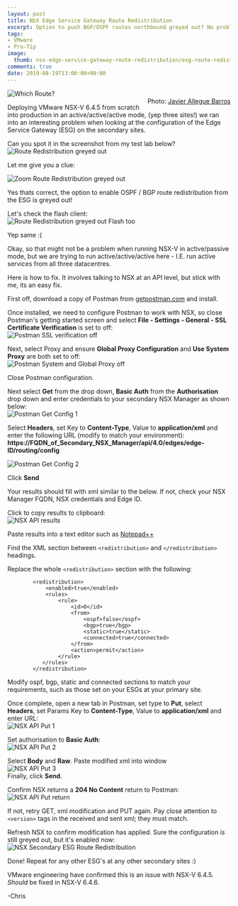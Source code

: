 ```yaml
---
layout: post
title: NSX Edge Service Gateway Route Redistribution
excerpt: Option to push BGP/OSPF routes northbound greyed out? No problem!
tags:
- VMware
- Pro-Tip
image:
  thumb: nsx-edge-service-gateway-route-redistribution/esg-route-redist-fix-00.png
comments: true
date: 2019-08-19T13:00:00+00:00
---
```

<img style="display: block; margin-left: auto; margin-right: auto;" alt="Which Route?" src="/images/nsx-edge-service-gateway-route-redistribution/esg-route-redist-fix-01.png">
<span class="image-credit" style="float: right; margin: 0px 0px 10px 10px;">Photo: <a href="https://unsplash.com/@soymeraki?utm_source=unsplash&utm_medium=referral&utm_content=creditCopyText">Javier Allegue Barros</a></span>

Deploying VMware NSX-V 6.4.5 from scratch into production in an active/active/active mode, (yep three sites!) we ran into an interesting problem when looking at the configuration of the Edge Service Gateway (ESG) on the secondary sites.

Can you spot it in the screenshot from my test lab below?
<img style="display: block; margin-left: auto; margin-right: auto;" alt="Route Redistribution greyed out" src="/images/nsx-edge-service-gateway-route-redistribution/esg-route-redist-fix-02.png">

Let me give you a clue:

<img style="display: block; margin-left: auto; margin-right: auto;" alt="Zoom Route Redistribution greyed out" src="/images/nsx-edge-service-gateway-route-redistribution/esg-route-redist-fix-03.png">

Yes thats correct, the option to enable OSPF / BGP route redistribution from the ESG is greyed out!

Let's check the flash client:
<img style="display: block; margin-left: auto; margin-right: auto;" alt="Route Redistribution greyed out Flash too" src="/images/nsx-edge-service-gateway-route-redistribution/esg-route-redist-fix-04.png">

Yep same :(

Okay, so that might not be a problem when running NSX-V in active/passive mode, but we are trying to run active/active/active here - I.E. run active services from all three datacentres.

Here is how to fix. It involves talking to NSX at an API level, but stick with me, its an easy fix.

First off, download a copy of Postman from [getpostman.com](https://www.getpostman.com/downloads/) and install.

Once installed, we need to configure Postman to work with NSX, so close Postman's getting started screen and select **File - Settings - General - SSL Certificate Verification** is set to off:
<img style="display: block; margin-left: auto; margin-right: auto;" alt="Postman SSL verification off" src="/images/nsx-edge-service-gateway-route-redistribution/esg-route-redist-fix-05.png">

Next, select Proxy and ensure **Global Proxy Configuration** and **Use System Proxy** are both set to off:
<img style="display: block; margin-left: auto; margin-right: auto;" alt="Postman System and Global Proxy off" src="/images/nsx-edge-service-gateway-route-redistribution/esg-route-redist-fix-06.png">

Close Postman configuration.  

Next select **Get** from the drop down, **Basic Auth** from the **Authorisation** drop down and enter credentials to your secondary NSX Manager as shown below:
<img style="display: block; margin-left: auto; margin-right: auto;" alt="Postman Get Config 1" src="/images/nsx-edge-service-gateway-route-redistribution/esg-route-redist-fix-07.png">

Select **Headers**, set Key to **Content-Type**, Value to **application/xml** and enter the following URL (modify to match your environment): **https://FQDN_of_Secondary_NSX_Manager/api/4.0/edges/edge-ID/routing/config**

<img style="display: block; margin-left: auto; margin-right: auto;" alt="Postman Get Config 2" src="/images/nsx-edge-service-gateway-route-redistribution/esg-route-redist-fix-08.png">

Click **Send**

Your results should fill with xml similar to the below.  If not, check your NSX Manager FQDN, NSX credentials and Edge ID.

Click to copy results to clipboard:
<img style="display: block; margin-left: auto; margin-right: auto;" alt="NSX API results" src="/images/nsx-edge-service-gateway-route-redistribution/esg-route-redist-fix-09.png">

Paste results into a text editor such as [Notepad++](https://notepad-plus-plus.org/)

Find the XML section between `<redistribution>` and `</redistribution>` headings. 

Replace the whole `<redistribution>` section with the following:
```
        <redistribution>
            <enabled>true</enabled>
            <rules>
                <rule>
                    <id>0</id>
                    <from>
                        <ospf>false</ospf>
                        <bgp>true</bgp>
                        <static>true</static>
                        <connected>true</connected>
                    </from>
                    <action>permit</action>
                </rule>
           </rules>
        </redistribution>
```
Modify ospf, bgp, static and connected sections to match your requirements, such as those set on your ESGs at your primary site.

Once complete, open a new tab in Postman, set type to **Put**, select **Headers**, set Params Key to **Content-Type**, Value to **application/xml** and enter URL:
<img style="display: block; margin-left: auto; margin-right: auto;" alt="NSX API Put 1" src="/images/nsx-edge-service-gateway-route-redistribution/esg-route-redist-fix-10.png">


Set authorisation to **Basic Auth**:
<img style="display: block; margin-left: auto; margin-right: auto;" alt="NSX API Put 2" src="/images/nsx-edge-service-gateway-route-redistribution/esg-route-redist-fix-11.png">

Select **Body** and **Raw**. Paste modified xml into window
<img style="display: block; margin-left: auto; margin-right: auto;" alt="NSX API Put 3" src="/images/nsx-edge-service-gateway-route-redistribution/esg-route-redist-fix-12.png">
Finally, click **Send**.

Confirm NSX returns a **204 No Content** return to Postman:
<img style="display: block; margin-left: auto; margin-right: auto;" alt="NSX API Put return" src="/images/nsx-edge-service-gateway-route-redistribution/esg-route-redist-fix-13.png">

If not, retry GET, xml modification and PUT again.  Pay close attention to `<version>` tags in the received and sent xml; they must match.

Refresh NSX to confirm modification has applied.  Sure the configuration is still greyed out, but it's enabled now:
<img style="display: block; margin-left: auto; margin-right: auto;" alt="NSX Secondary ESG Route Redistribution" src="/images/nsx-edge-service-gateway-route-redistribution/esg-route-redist-fix-14.png">

Done!  Repeat for any other ESG's at any other secondary sites :)

VMware engineering have confirmed this is an issue with NSX-V 6.4.5. *Should* be fixed in NSX-V 6.4.6.

-Chris






